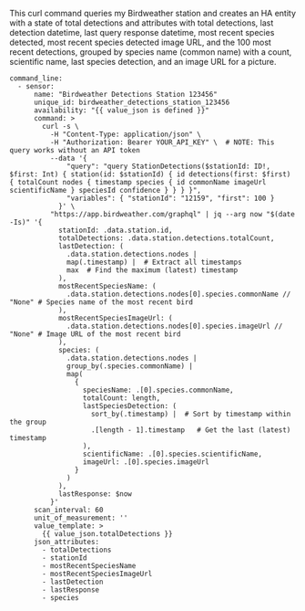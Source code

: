 This curl command queries my Birdweather station and creates an HA entity with a state of total detections and attributes with total detections, last detection datetime, last query response datetime, most recent species detected, most recent species detected image URL, and the 100 most recent detections, grouped by species name (common name) with a count, scientific name, last species detection, and an image URL for a picture.

```
command_line:
  - sensor:
      name: "Birdweather Detections Station 123456"
      unique_id: birdweather_detections_station_123456
      availability: "{{ value_json is defined }}"
      command: >
        curl -s \
          -H "Content-Type: application/json" \
          -H "Authorization: Bearer YOUR_API_KEY" \  # NOTE: This query works without an API token
          --data '{
              "query": "query StationDetections($stationId: ID!, $first: Int) { station(id: $stationId) { id detections(first: $first) { totalCount nodes { timestamp species { id commonName imageUrl scientificName } speciesId confidence } } } }",
              "variables": { "stationId": "12159", "first": 100 }
            }' \
          "https://app.birdweather.com/graphql" | jq --arg now "$(date -Is)" '{
            stationId: .data.station.id,
            totalDetections: .data.station.detections.totalCount,
            lastDetection: (
              .data.station.detections.nodes |
              map(.timestamp) |  # Extract all timestamps
              max  # Find the maximum (latest) timestamp
            ),
            mostRecentSpeciesName: (
              .data.station.detections.nodes[0].species.commonName // "None" # Species name of the most recent bird
            ),
            mostRecentSpeciesImageUrl: (
              .data.station.detections.nodes[0].species.imageUrl // "None" # Image URL of the most recent bird
            ),
            species: (
              .data.station.detections.nodes |
              group_by(.species.commonName) |
              map(
                {
                  speciesName: .[0].species.commonName,
                  totalCount: length,
                  lastSpeciesDetection: (
                    sort_by(.timestamp) |  # Sort by timestamp within the group
                    .[length - 1].timestamp   # Get the last (latest) timestamp
                  ),
                  scientificName: .[0].species.scientificName,
                  imageUrl: .[0].species.imageUrl
                }
              )
            ),
            lastResponse: $now
          }'
      scan_interval: 60
      unit_of_measurement: ''
      value_template: >
        {{ value_json.totalDetections }}
      json_attributes:
        - totalDetections
        - stationId
        - mostRecentSpeciesName
        - mostRecentSpeciesImageUrl
        - lastDetection
        - lastResponse
        - species
```
